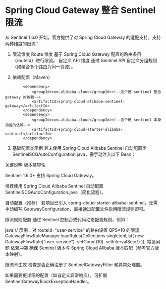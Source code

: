
# Spring Cloud Gateway 整合 Sentinel 限流
从 Sentinel 1.6.0 开始，官方提供了对 Spring Cloud Gateway 的适配支持，支持两种维度的限流：

1. 限流维度
   Route 维度
   基于 Spring Cloud Gateway 配置的路由条目（routeId）进行限流。
   自定义 API 维度
   通过 Sentinel API 自定义分组规则（如聚合多个路由为同一资源）。

2. 依赖配置（Maven）
```
        <dependency>
            <groupId>com.alibaba.cloud</groupId><!--这个是 sentinel 整合 gateway 的依赖-->
            <artifactId>spring-cloud-alibaba-sentinel-gateway</artifactId>
        </dependency>
        <dependency>
            <groupId>com.alibaba.cloud</groupId><!--这个是 sentinel 本身功能的依赖-->
            <artifactId>spring-cloud-starter-alibaba-sentinel</artifactId>
        </dependency>
```


3. 基础配置类示例
   若未使用 Spring Cloud Alibaba Sentinel 自动配置类 SentinelSCGAutoConfiguration.java，需手动注入以下 Bean：

关键说明
版本兼容性

Sentinel 1.6.0+ 支持 Spring Cloud Gateway。

推荐使用 Spring Cloud Alibaba Sentinel 自动配置 SentinelSCGAutoConfiguration.java（简化流程）。

自动配置（推荐）
若项目已引入 spring-cloud-starter-alibaba-sentinel，无需手动编写 GatewayConfiguration，直接通过配置文件启用限流规则即可。

限流规则配置
通过 Sentinel 控制台或代码动态配置规则，例如：

java
// 示例：对 routeId="user-service" 的路由设置 QPS=10 的限流
GatewayFlowRuleManager.loadRules(Collections.singletonList(
new GatewayFlowRule("user-service")
.setCount(10)
.setIntervalSec(1)
));
常见问题
依赖冲突
确保 Sentinel 版本与 Spring Cloud Alibaba 版本匹配（参考官方版本映射）。

限流不生效
检查是否正确注册了 SentinelGatewayFilter 和异常处理器。

如果需要更详细的配置（如自定义异常响应），可扩展 SentinelGatewayBlockExceptionHandler。
